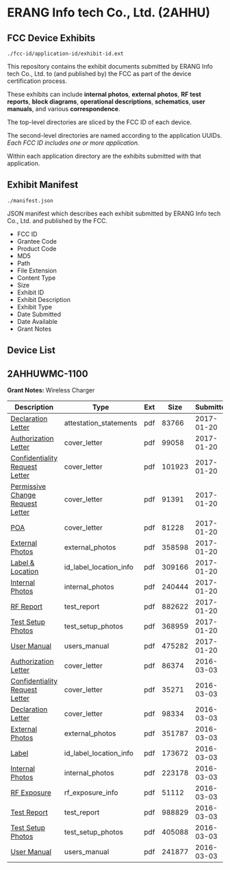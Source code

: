 # ERANG Info tech Co., Ltd. (2AHHU)
## FCC Device Exhibits

```
./fcc-id/application-id/exhibit-id.ext
```

This repository contains the exhibit documents submitted by ERANG Info tech Co., Ltd. to (and published by) the FCC as part of the device certification process.

These exhibits can include **internal photos**, **external photos**, **RF test reports**, **block diagrams**, **operational descriptions**, **schematics**, **user manuals**, and various **correspondence**.

The top-level directories are sliced by the FCC ID of each device.

The second-level directories are named according to the application UUIDs. *Each FCC ID includes one or more application.*

Within each application directory are the exhibits submitted with that application. 

## Exhibit Manifest

```
./manifest.json
```

JSON manifest which describes each exhibit submitted by ERANG Info tech Co., Ltd. and published by the FCC.

- FCC ID
- Grantee Code
- Product Code
- MD5
- Path
- File Extension
- Content Type
- Size
- Exhibit ID
- Exhibit Description
- Exhibit Type
- Date Submitted
- Date Available
- Grant Notes

## Device List
## 2AHHUWMC-1100
**Grant Notes:** Wireless Charger

| Description | Type | Ext | Size | Submitted | Available |
| ----------- | ---- | --- | ---- | --------- | --------- |
| [Declaration Letter](2AHHUWMC-1100/8b81a7d573507b6289ddd045c62fa478/3265974.pdf) | attestation_statements | pdf | 83766 | 2017-01-20 | 2017-01-20 |
| [Authorization Letter](2AHHUWMC-1100/8b81a7d573507b6289ddd045c62fa478/3265971.pdf) | cover_letter | pdf | 99058 | 2017-01-20 | 2017-01-20 |
| [Confidentiality Request Letter](2AHHUWMC-1100/8b81a7d573507b6289ddd045c62fa478/3265972.pdf) | cover_letter | pdf | 101923 | 2017-01-20 | 2017-01-20 |
| [Permissive Change Request Letter](2AHHUWMC-1100/8b81a7d573507b6289ddd045c62fa478/3265973.pdf) | cover_letter | pdf | 91391 | 2017-01-20 | 2017-01-20 |
| [POA](2AHHUWMC-1100/8b81a7d573507b6289ddd045c62fa478/3265975.pdf) | cover_letter | pdf | 81228 | 2017-01-20 | 2017-01-20 |
| [External Photos](2AHHUWMC-1100/8b81a7d573507b6289ddd045c62fa478/3265978.pdf) | external_photos | pdf | 358598 | 2017-01-20 | 2017-07-19 |
| [Label & Location](2AHHUWMC-1100/8b81a7d573507b6289ddd045c62fa478/3265982.pdf) | id_label_location_info | pdf | 309166 | 2017-01-20 | 2017-01-20 |
| [Internal Photos](2AHHUWMC-1100/8b81a7d573507b6289ddd045c62fa478/3265979.pdf) | internal_photos | pdf | 240444 | 2017-01-20 | 2017-07-19 |
| [RF Report](2AHHUWMC-1100/8b81a7d573507b6289ddd045c62fa478/3265977.pdf) | test_report | pdf | 882622 | 2017-01-20 | 2017-01-20 |
| [Test Setup Photos](2AHHUWMC-1100/8b81a7d573507b6289ddd045c62fa478/3265980.pdf) | test_setup_photos | pdf | 368959 | 2017-01-20 | 2017-07-19 |
| [User Manual](2AHHUWMC-1100/8b81a7d573507b6289ddd045c62fa478/3265981.pdf) | users_manual | pdf | 475282 | 2017-01-20 | 2017-07-19 |
| [Authorization Letter](2AHHUWMC-1100/8d14dc037054c8017607536a46ae479a/2919151.pdf) | cover_letter | pdf | 86374 | 2016-03-03 | 2016-03-03 |
| [Confidentiality Request Letter](2AHHUWMC-1100/8d14dc037054c8017607536a46ae479a/2919152.pdf) | cover_letter | pdf | 35271 | 2016-03-03 | 2016-03-03 |
| [Declaration Letter](2AHHUWMC-1100/8d14dc037054c8017607536a46ae479a/2919153.pdf) | cover_letter | pdf | 98334 | 2016-03-03 | 2016-03-03 |
| [External Photos](2AHHUWMC-1100/8d14dc037054c8017607536a46ae479a/2919160.pdf) | external_photos | pdf | 351787 | 2016-03-03 | 2016-08-31 |
| [Label](2AHHUWMC-1100/8d14dc037054c8017607536a46ae479a/2919163.pdf) | id_label_location_info | pdf | 173672 | 2016-03-03 | 2016-03-03 |
| [Internal Photos](2AHHUWMC-1100/8d14dc037054c8017607536a46ae479a/2919161.pdf) | internal_photos | pdf | 223178 | 2016-03-03 | 2016-08-31 |
| [RF Exposure](2AHHUWMC-1100/8d14dc037054c8017607536a46ae479a/2919157.pdf) | rf_exposure_info | pdf | 51112 | 2016-03-03 | 2016-03-03 |
| [Test Report](2AHHUWMC-1100/8d14dc037054c8017607536a46ae479a/2919158.pdf) | test_report | pdf | 988829 | 2016-03-03 | 2016-03-03 |
| [Test Setup Photos](2AHHUWMC-1100/8d14dc037054c8017607536a46ae479a/2919159.pdf) | test_setup_photos | pdf | 405088 | 2016-03-03 | 2016-08-31 |
| [User Manual](2AHHUWMC-1100/8d14dc037054c8017607536a46ae479a/2919162.pdf) | users_manual | pdf | 241877 | 2016-03-03 | 2016-08-31 |

